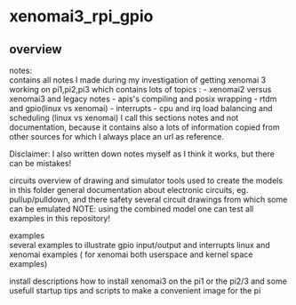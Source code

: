 # xenomai3_rpi_gpio


overview
--------

notes:   
  contains all notes I made during my investigation of getting xenomai 3 working on pi1,pi2,pi3 
  which contains lots of topics :
      - xenomai2 versus xenomai3  and legacy notes
      - apis's compiling and posix wrapping
      - rtdm and gpio(linux vs xenomai)
      - interrupts 
      - cpu and irq load balancing and scheduling (linux vs xenomai)
  I call this sections notes and not documentation, because it contains also a lots of information copied from other sources
  for which I always place an url as reference.      
  
  Disclaimer:
    I also written down notes myself as I think it works, but there can be mistakes!
      
           
circuits
   overview of drawing and simulator tools used to create the models in this folder
   general documentation about electronic circuits, eg. pullup/pulldown, and there safety
   several circuit drawings from which some can be emulated
   NOTE: using the combined model one can test all examples in this repository!

examples   
   several examples to illustrate gpio input/output and interrupts
   linux and xenomai examples  ( for xenomai both userspace and kernel space examples)
      

install
   descriptions how to install xenomai3 on the pi1 or the pi2/3
   and some usefull startup tips and scripts to make a convenient image for the pi
